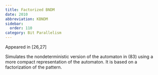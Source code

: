 ```yaml
---
title: Factorized BNDM
date: 2010
abbreviation: KBNDM
sidebar:
  order: 110
category: Bit Parallelism
---
```


Appeared in [26,27]

Simulates the nondeterministic version of the automaton in (83) using a more compact representation of the automaton. It is based on a factorization of the pattern.
